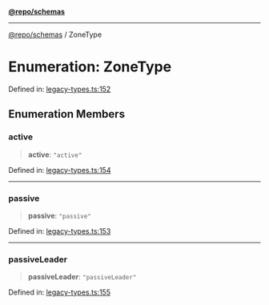 [**@repo/schemas**](../README.md)

***

[@repo/schemas](../globals.md) / ZoneType

# Enumeration: ZoneType

Defined in: [legacy-types.ts:152](https://github.com/alexqguo/drinking-board-game-v3/blob/ec7abd0ff51ebbb80af13ca3c5b158ba2e0616aa/packages/schemas/src/legacy-types.ts#L152)

## Enumeration Members

### active

> **active**: `"active"`

Defined in: [legacy-types.ts:154](https://github.com/alexqguo/drinking-board-game-v3/blob/ec7abd0ff51ebbb80af13ca3c5b158ba2e0616aa/packages/schemas/src/legacy-types.ts#L154)

***

### passive

> **passive**: `"passive"`

Defined in: [legacy-types.ts:153](https://github.com/alexqguo/drinking-board-game-v3/blob/ec7abd0ff51ebbb80af13ca3c5b158ba2e0616aa/packages/schemas/src/legacy-types.ts#L153)

***

### passiveLeader

> **passiveLeader**: `"passiveLeader"`

Defined in: [legacy-types.ts:155](https://github.com/alexqguo/drinking-board-game-v3/blob/ec7abd0ff51ebbb80af13ca3c5b158ba2e0616aa/packages/schemas/src/legacy-types.ts#L155)
